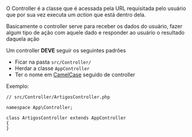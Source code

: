 <br>

O Controller é a classe que é acessada pela URL requisitada pelo usuário que por sua vez executa um *action* que está dentro dela.

Basicamente o controller serve para receber os dados do usuário, fazer algum tipo de ação com aquele dado e responder ao usuário o resultado daquela ação

Um controller **DEVE** seguir os seguintes padrões
* Ficar na pasta <code>src/Controller/</code>
* Herdar a classe <code>AppController</code>
* Ter o nome em <a href="http://en.wikipedia.org/wiki/CamelCase" target="_blank">CamelCase</a> seguido de controller

Exemplo:

	// src/Controller/ArtigosController.php

	namespace App\Controller;

	class ArtigosController extends AppController
	{
	}